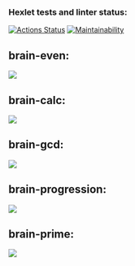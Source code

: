 ### Hexlet tests and linter status:
[![Actions Status](https://github.com/SaidIsaev/frontend-project-44/actions/workflows/hexlet-check.yml/badge.svg)](https://github.com/SaidIsaev/frontend-project-44/actions)
[![Maintainability](https://api.codeclimate.com/v1/badges/8878c381d61370583a96/maintainability)](https://codeclimate.com/github/SaidIsaev/frontend-project-44/maintainability)

## brain-even:
<a href="https://asciinema.org/a/ToLJOVgt39t2hIP8D95ykoHKj" target="_blank">
<img src="https://asciinema.org/a/ToLJOVgt39t2hIP8D95ykoHKj.svg" />
</a>

## brain-calc:
<a href="https://asciinema.org/a/1C5Et4gagnsgi35OgMIbXlly4" target="_blank">
<img src="https://asciinema.org/a/1C5Et4gagnsgi35OgMIbXlly4.svg" />
</a>

## brain-gcd:
<a href="https://asciinema.org/a/VRSiOWHiCRazTOxCLUL16lo8h" target="_blank">
<img src="https://asciinema.org/a/VRSiOWHiCRazTOxCLUL16lo8h.svg" />
</a>

## brain-progression:
<a href="https://asciinema.org/a/EF3ryK1YIyBrHJmgzXJAGp8Xn" target="_blank">
<img src="https://asciinema.org/a/EF3ryK1YIyBrHJmgzXJAGp8Xn.svg" />
</a>

## brain-prime:
<a href="https://asciinema.org/a/mWMjt7CyPFxBL1Z2XPs4Fz4Op" target="_blank">
<img src="https://asciinema.org/a/mWMjt7CyPFxBL1Z2XPs4Fz4Op.svg" />
</a>